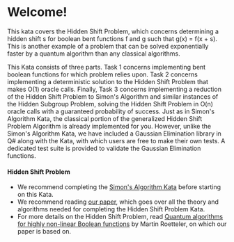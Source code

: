 # Welcome!

This kata covers the Hidden Shift Problem, which concerns determining a hidden shift s for
boolean bent functions f and g such that g(x) = f(x + s). This is another example of a
problem that can be solved exponentially faster by a quantum algorithm than any classical
algorithms.

This Kata consists of three parts. Task 1 concerns implementing bent boolean functions for
which problem relies upon. Task 2 concerns implementing a deterministic solution to the
Hidden Shift Problem that makes O(1) oracle calls. Finally, Task 3 concerns implementing
a reduction of the Hidden Shift Problem to Simon's Algorithm and similar instances of the
Hidden Subgroup Problem, solving the Hidden Shift Problem in O(n) oracle calls with a
guaranteed probability of success. Just as in Simon's Algorithm Kata, the classical portion
of the generalized Hidden Shift Problem Algorithm is already implemented for you. However,
unlike the Simon's Algorithm Kata, we have included a Gaussian Elimination library in Q#
along with the Kata, with which users are free to make their own tests. A dedicated test
suite is provided to validate the Gaussian Elimination functions.

#### Hidden Shift Problem
* We recommend completing the [Simon's Algorithm Kata](https://github.com/Microsoft/QuantumKatas/tree/master/SimonsAlgorithm)
before starting on this Kata.
* We recommend reading [our paper](Hidden_Shift_Problem.pdf), which goes over all the theory
and algorithms needed for completing the Hidden Shift Problem Kata.
* For more details on the Hidden Shift Problem, read [Quantum algorithms for highly non-linear Boolean functions](https://arxiv.org/abs/0811.3208) by Martin Roetteler, on which our paper is based on.
